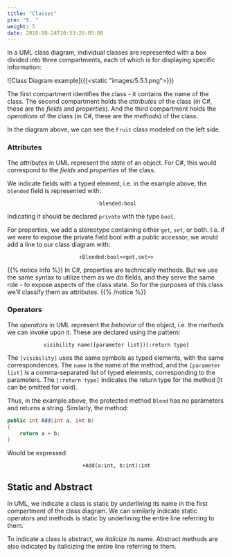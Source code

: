 ```yaml
---
title: "Classes"
pre: "5. "
weight: 5
date: 2018-08-24T10:53:26-05:00
---
```


In a UML class diagram, individual classes are represented with a box divided into three compartments, each of which is for displaying specific information:

![Class Diagram example]({{<static "images/5.5.1.png">}})

The first compartment identifies the class - it contains the name of the class. The second compartment holds the _attributes_ of the class (in C#, these are the _fields_ and _properties_).  And the third compartment holds the _operations_ of the class (in C#, these are the _methods_) of the class.

In the diagram above, we can see the `Fruit` class modeled on the left side. 

### Attributes
The _attributes_ in UML represent the _state_ of an object.  For C#, this would correspond to the _fields_ and _properties_ of the class.

We indicate fields with a typed element, i.e. in the example above, the `blended` field is represented with:

$$
\texttt{-blended:bool}
$$ 

Indicating it should be declared `private` with the type `bool`.

For properties, we add a stereotype containing either `get`, `set`, or both.  I.e. if we were to expose the private field bool with a public accessor, we would add a line to our class diagram with:

$$
\texttt{+Blended:bool<<get,set>>}
$$

{{% notice info %}}
In C#, properties are technically methods.  But we use the same syntax to utilize them as we do fields, and they serve the same role - to expose aspects of the class state. So for the purposes of this class we'll classify them as attributes.
{{% /notice %}}

### Operators
The _operators_ in UML represent the _behavior_ of the object, i.e. the _methods_ we can invoke upon it.  These are declared using the pattern:

$$ 
\texttt{visibility name([parameter list])[:return type]}
$$

The  $\texttt{[visibility]}$ uses the same symbols as typed elements, with the same correspondences. The $\texttt{name}$ is the name of the method, and the $\texttt{[parameter list]}$ is a comma-separated list of typed elements, corresponding to the parameters.  The $\texttt{[:return type]}$ indicates the return type for the method (it can be omitted for void). 

Thus, in the example above, the protected method `Blend` has no parameters and returns a string.  Similarly, the method:

```csharp 
public int Add(int a, int b)
{
    return a + b;
}
```

Would be expressed:

$$
\texttt{+Add(a:int, b:int):int}
$$

## Static and Abstract
In UML, we indicate a class is static by _underlining_ its name in the first compartment of the class diagram.  We can similarly indicate static operators and methods is static by underlining the entire line referring to them.

To indicate a class is abstract, we _italicize_ its name.  Abstract methods are also indicated by italicizing the entire line referring to them.